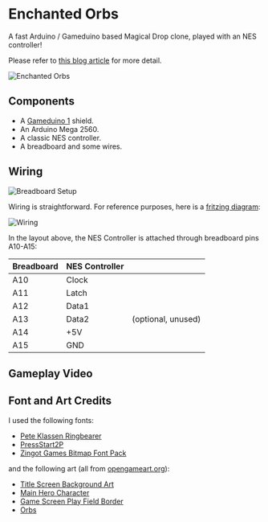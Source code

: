 # Enchanted Orbs

A fast Arduino / Gameduino based Magical Drop clone, played with an NES controller!

Please refer to [this blog article](http://www.diericx.net/post/enchanted-orbs-arduino-magical-drop-clone/) for more detail.

![Enchanted Orbs](https://github.com/christophediericx/EnchantedOrbs/blob/master/Images/EnchantedOrbs.png)

## Components ##

* A [Gameduino 1](http://excamera.com/sphinx/gameduino/) shield.
* An Arduino Mega 2560.
* A classic NES controller.
* A breadboard and some wires.

## Wiring ##

![Breadboard Setup](https://github.com/christophediericx/EnchantedOrbs/blob/master/Images/wiring.png)

Wiring is straightforward. For reference purposes, here is a [fritzing diagram](https://github.com/christophediericx/EnchantedOrbs/blob/master/Downloads/enchantedorbs.fzz):

![Wiring](https://github.com/christophediericx/EnchantedOrbs/blob/master/Images/wiring-diagram.png)

In the layout above, the NES Controller is attached through breadboard pins A10-A15:

| Breadboard     | NES Controller   |                    |
| -------------- | ---------------- | ------------------ |
| A10            | Clock            |                    | 
| A11            | Latch            |                    |
| A12            | Data1            |                    |
| A13            | Data2            | (optional, unused) |
| A14            | +5V              |                    |
| A15            | GND              |                    |

## Gameplay Video ##

## Font and Art Credits ##

I used the following fonts:

* [Pete Klassen Ringbearer](http://www.thehutt.de/tolkien/fonts/ringbearer/readme.html)
* [PressStart2P](http://www.dafont.com/press-start-2p.font)
* [Zingot Games Bitmap Font Pack](http://opengameart.org/content/bitmap-font-pack)

and the following art (all from [opengameart.org](http://opengameart.org)):

* [Title Screen Background Art](http://opengameart.org/content/castle-platformer)
* [Main Hero Character](http://opengameart.org/content/16x16-8-bit-rpg-character-set)
* [Game Screen Play Field Border](http://opengameart.org/content/golden-and-emerald-border)
* [Orbs](http://opengameart.org/content/magic-orbs)
